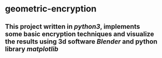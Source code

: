 # geometric-encryption 
## This project written in ***python3***, implements some basic encryption techniques and visualize the results using 3d software ***Blender*** and python library ***matplotlib***

